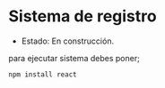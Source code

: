 <h1> Sistema de registro</h1>

- Estado: En construcción.

para ejecutar sistema debes poner;

```npm install react```
